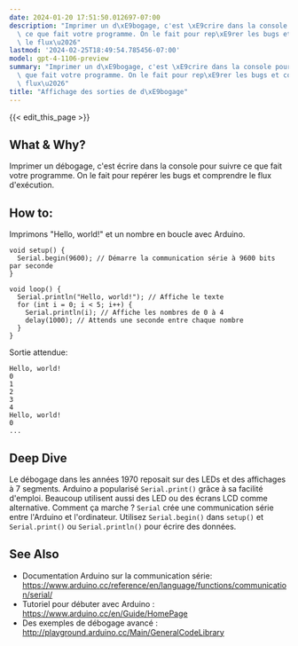 ```yaml
---
date: 2024-01-20 17:51:50.012697-07:00
description: "Imprimer un d\xE9bogage, c'est \xE9crire dans la console pour suivre\
  \ ce que fait votre programme. On le fait pour rep\xE9rer les bugs et comprendre\
  \ le flux\u2026"
lastmod: '2024-02-25T18:49:54.785456-07:00'
model: gpt-4-1106-preview
summary: "Imprimer un d\xE9bogage, c'est \xE9crire dans la console pour suivre ce\
  \ que fait votre programme. On le fait pour rep\xE9rer les bugs et comprendre le\
  \ flux\u2026"
title: "Affichage des sorties de d\xE9bogage"
---
```


{{< edit_this_page >}}

## What & Why?
Imprimer un débogage, c'est écrire dans la console pour suivre ce que fait votre programme. On le fait pour repérer les bugs et comprendre le flux d'exécution.

## How to:
Imprimons "Hello, world!" et un nombre en boucle avec Arduino.

```Arduino
void setup() {
  Serial.begin(9600); // Démarre la communication série à 9600 bits par seconde
}

void loop() {
  Serial.println("Hello, world!"); // Affiche le texte
  for (int i = 0; i < 5; i++) {
    Serial.println(i); // Affiche les nombres de 0 à 4
    delay(1000); // Attends une seconde entre chaque nombre
  }
}
```

Sortie attendue:

```
Hello, world!
0
1
2
3
4
Hello, world!
0
...
```

## Deep Dive
Le débogage dans les années 1970 reposait sur des LEDs et des affichages à 7 segments. Arduino a popularisé `Serial.print()` grâce à sa facilité d'emploi. Beaucoup utilisent aussi des LED ou des écrans LCD comme alternative. Comment ça marche ? `Serial` crée une communication série entre l'Arduino et l'ordinateur. Utilisez `Serial.begin()` dans `setup()` et `Serial.print()` ou `Serial.println()` pour écrire des données.

## See Also
- Documentation Arduino sur la communication série: https://www.arduino.cc/reference/en/language/functions/communication/serial/
- Tutoriel pour débuter avec Arduino : https://www.arduino.cc/en/Guide/HomePage
- Des exemples de débogage avancé : http://playground.arduino.cc/Main/GeneralCodeLibrary

